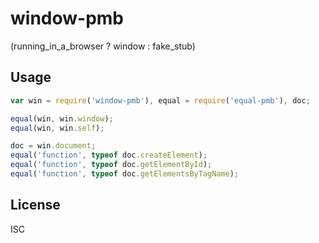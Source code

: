 ﻿
<!--#echo json="package.json" key="name" underline="=" -->
window-pmb
==========
<!--/#echo -->

<!--#echo json="package.json" key="description" -->
(running_in_a_browser ? window : fake_stub)
<!--/#echo -->


Usage
-----

<!--#include file="test/all.js" start="  //#u" stop="  //#r"
  outdent="  " code="javascript" -->
<!--#verbatim lncnt="11" -->
```javascript
var win = require('window-pmb'), equal = require('equal-pmb'), doc;

equal(win, win.window);
equal(win, win.self);

doc = win.document;
equal('function', typeof doc.createElement);
equal('function', typeof doc.getElementById);
equal('function', typeof doc.getElementsByTagName);
```
<!--/include-->






<!--#toc stop="scan" -->


License
-------
<!--#echo json="package.json" key=".license" -->
ISC
<!--/#echo -->
